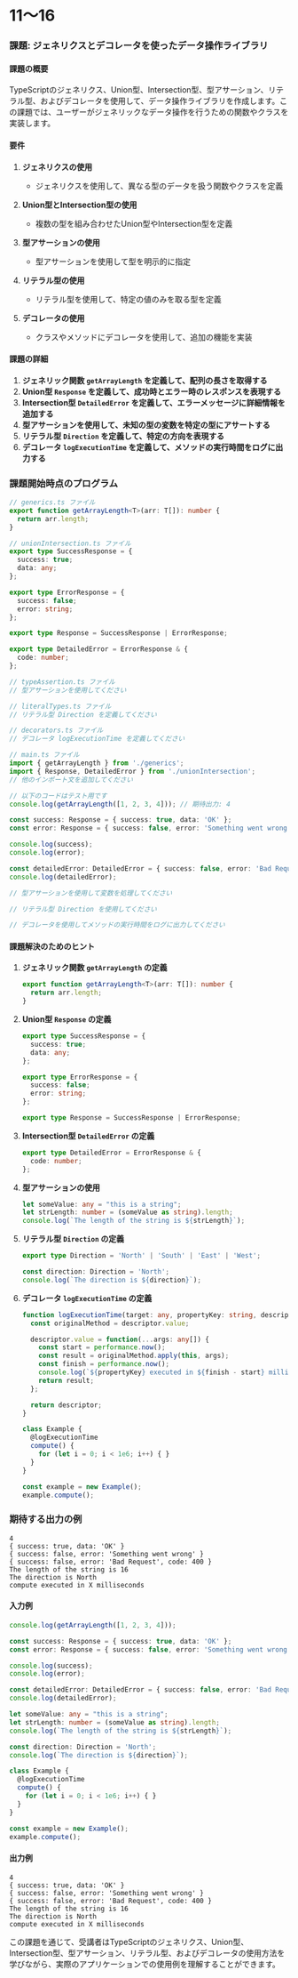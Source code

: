 # 11〜16

### 課題: ジェネリクスとデコレータを使ったデータ操作ライブラリ

#### 課題の概要

TypeScriptのジェネリクス、Union型、Intersection型、型アサーション、リテラル型、およびデコレータを使用して、データ操作ライブラリを作成します。この課題では、ユーザーがジェネリックなデータ操作を行うための関数やクラスを実装します。

#### 要件

1. **ジェネリクスの使用**
   - ジェネリクスを使用して、異なる型のデータを扱う関数やクラスを定義

2. **Union型とIntersection型の使用**
   - 複数の型を組み合わせたUnion型やIntersection型を定義

3. **型アサーションの使用**
   - 型アサーションを使用して型を明示的に指定

4. **リテラル型の使用**
   - リテラル型を使用して、特定の値のみを取る型を定義

5. **デコレータの使用**
   - クラスやメソッドにデコレータを使用して、追加の機能を実装

#### 課題の詳細

1. **ジェネリック関数 `getArrayLength` を定義して、配列の長さを取得する**
2. **Union型 `Response` を定義して、成功時とエラー時のレスポンスを表現する**
3. **Intersection型 `DetailedError` を定義して、エラーメッセージに詳細情報を追加する**
4. **型アサーションを使用して、未知の型の変数を特定の型にアサートする**
5. **リテラル型 `Direction` を定義して、特定の方向を表現する**
6. **デコレータ `logExecutionTime` を定義して、メソッドの実行時間をログに出力する**

### 課題開始時点のプログラム

```typescript
// generics.ts ファイル
export function getArrayLength<T>(arr: T[]): number {
  return arr.length;
}

// unionIntersection.ts ファイル
export type SuccessResponse = {
  success: true;
  data: any;
};

export type ErrorResponse = {
  success: false;
  error: string;
};

export type Response = SuccessResponse | ErrorResponse;

export type DetailedError = ErrorResponse & {
  code: number;
};

// typeAssertion.ts ファイル
// 型アサーションを使用してください

// literalTypes.ts ファイル
// リテラル型 Direction を定義してください

// decorators.ts ファイル
// デコレータ logExecutionTime を定義してください

// main.ts ファイル
import { getArrayLength } from './generics';
import { Response, DetailedError } from './unionIntersection';
// 他のインポート文を追加してください

// 以下のコードはテスト用です
console.log(getArrayLength([1, 2, 3, 4])); // 期待出力: 4

const success: Response = { success: true, data: 'OK' };
const error: Response = { success: false, error: 'Something went wrong' };

console.log(success);
console.log(error);

const detailedError: DetailedError = { success: false, error: 'Bad Request', code: 400 };
console.log(detailedError);

// 型アサーションを使用して変数を処理してください

// リテラル型 Direction を使用してください

// デコレータを使用してメソッドの実行時間をログに出力してください
```

#### 課題解決のためのヒント

1. **ジェネリック関数 `getArrayLength` の定義**
   ```typescript
   export function getArrayLength<T>(arr: T[]): number {
     return arr.length;
   }
   ```

2. **Union型 `Response` の定義**
   ```typescript
   export type SuccessResponse = {
     success: true;
     data: any;
   };

   export type ErrorResponse = {
     success: false;
     error: string;
   };

   export type Response = SuccessResponse | ErrorResponse;
   ```

3. **Intersection型 `DetailedError` の定義**
   ```typescript
   export type DetailedError = ErrorResponse & {
     code: number;
   };
   ```

4. **型アサーションの使用**
   ```typescript
   let someValue: any = "this is a string";
   let strLength: number = (someValue as string).length;
   console.log(`The length of the string is ${strLength}`);
   ```

5. **リテラル型 `Direction` の定義**
   ```typescript
   export type Direction = 'North' | 'South' | 'East' | 'West';

   const direction: Direction = 'North';
   console.log(`The direction is ${direction}`);
   ```

6. **デコレータ `logExecutionTime` の定義**
   ```typescript
   function logExecutionTime(target: any, propertyKey: string, descriptor: PropertyDescriptor) {
     const originalMethod = descriptor.value;

     descriptor.value = function(...args: any[]) {
       const start = performance.now();
       const result = originalMethod.apply(this, args);
       const finish = performance.now();
       console.log(`${propertyKey} executed in ${finish - start} milliseconds`);
       return result;
     };

     return descriptor;
   }

   class Example {
     @logExecutionTime
     compute() {
       for (let i = 0; i < 1e6; i++) { }
     }
   }

   const example = new Example();
   example.compute();
   ```

### 期待する出力の例

```
4
{ success: true, data: 'OK' }
{ success: false, error: 'Something went wrong' }
{ success: false, error: 'Bad Request', code: 400 }
The length of the string is 16
The direction is North
compute executed in X milliseconds
```

#### 入力例

```typescript
console.log(getArrayLength([1, 2, 3, 4]));

const success: Response = { success: true, data: 'OK' };
const error: Response = { success: false, error: 'Something went wrong' };

console.log(success);
console.log(error);

const detailedError: DetailedError = { success: false, error: 'Bad Request', code: 400 };
console.log(detailedError);

let someValue: any = "this is a string";
let strLength: number = (someValue as string).length;
console.log(`The length of the string is ${strLength}`);

const direction: Direction = 'North';
console.log(`The direction is ${direction}`);

class Example {
  @logExecutionTime
  compute() {
    for (let i = 0; i < 1e6; i++) { }
  }
}

const example = new Example();
example.compute();
```

#### 出力例

```
4
{ success: true, data: 'OK' }
{ success: false, error: 'Something went wrong' }
{ success: false, error: 'Bad Request', code: 400 }
The length of the string is 16
The direction is North
compute executed in X milliseconds
```

この課題を通じて、受講者はTypeScriptのジェネリクス、Union型、Intersection型、型アサーション、リテラル型、およびデコレータの使用方法を学びながら、実際のアプリケーションでの使用例を理解することができます。
